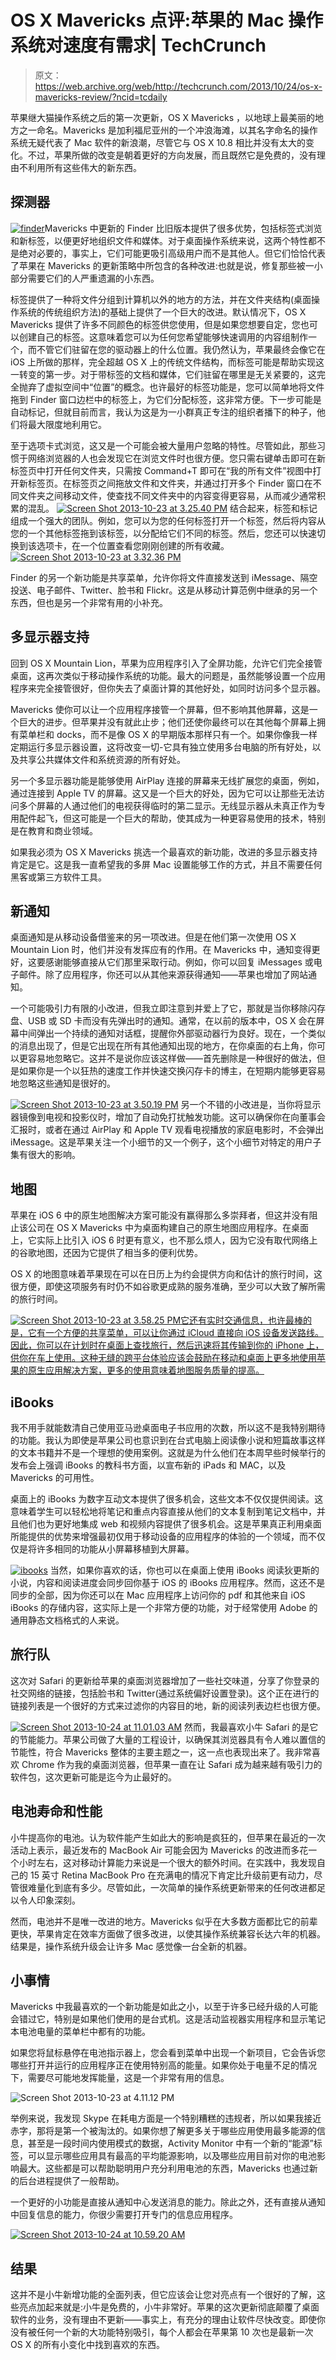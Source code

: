 # OS X Mavericks 点评:苹果的 Mac 操作系统对速度有需求| TechCrunch

> 原文：<https://web.archive.org/web/http://techcrunch.com/2013/10/24/os-x-mavericks-review/?ncid=tcdaily>

苹果继大猫操作系统之后的第一次更新，OS X Mavericks ，以地球上最美丽的地方之一命名。Mavericks 是加利福尼亚州的一个冲浪海滩，以其名字命名的操作系统无疑代表了 Mac 软件的新浪潮，尽管它与 OS X 10.8 相比并没有太大的变化。不过，苹果所做的改变是朝着更好的方向发展，而且既然它是免费的，没有理由不利用所有这些伟大的新东西。

## 探测器

[![finder](img/0389958f7833f4389b74a2a0ccbb53ba.png)](https://web.archive.org/web/20230326074809/https://techcrunch.com/wp-content/uploads/2013/10/finder1.gif)Mavericks 中更新的 Finder 比旧版本提供了很多优势，包括标签式浏览和新标签，以便更好地组织文件和媒体。对于桌面操作系统来说，这两个特性都不是绝对必要的，事实上，它们可能更吸引高级用户而不是其他人。但它们恰恰代表了苹果在 Mavericks 的更新策略中所包含的各种改进:也就是说，修复那些被一小部分需要它们的人严重遗漏的小东西。

标签提供了一种将文件分组到计算机以外的地方的方法，并在文件夹结构(桌面操作系统的传统组织方法)的基础上提供了一个巨大的改进。默认情况下，OS X Mavericks 提供了许多不同颜色的标签供您使用，但是如果您想要自定，您也可以创建自己的标签。这意味着您可以为任何您希望能够快速调用的内容组制作一个，而不管它们驻留在您的驱动器上的什么位置。我仍然认为，苹果最终会像它在 iOS 上所做的那样，完全超越 OS X 上的传统文件结构，而标签可能是帮助实现这一转变的第一步。对于带标签的文档和媒体，它们驻留在哪里是无关紧要的，这完全抛弃了虚拟空间中“位置”的概念。也许最好的标签功能是，您可以简单地将文件拖到 Finder 窗口边栏中的标签上，为它们分配标签，这非常方便。下一步可能是自动标记，但就目前而言，我认为这是为一小群真正专注的组织者播下的种子，他们将最大限度地利用它。

至于选项卡式浏览，这又是一个可能会被大量用户忽略的特性。尽管如此，那些习惯于网络浏览器的人也会发现它在浏览文件时也很方便。您只需右键单击即可在新标签页中打开任何文件夹，只需按 Command+T 即可在“我的所有文件”视图中打开新标签页。在标签页之间拖放文件和文件夹，并通过打开多个 Finder 窗口在不同文件夹之间移动文件，使查找不同文件夹中的内容变得更容易，从而减少通常积累的混乱。
[![Screen Shot 2013-10-23 at 3.25.40 PM](img/037c5f61378d5b77b8531a1fb5d90457.png)](https://web.archive.org/web/20230326074809/https://techcrunch.com/wp-content/uploads/2013/10/screen-shot-2013-10-23-at-3-25-40-pm.png) 结合起来，标签和标记组成一个强大的团队。例如，您可以为您的任何标签打开一个标签，然后将内容从您的一个其他标签拖到该标签，以分配给它们不同的标签。然后，您还可以快速切换到该选项卡，在一个位置查看您刚刚创建的所有收藏。
[![Screen Shot 2013-10-23 at 3.32.36 PM](img/cad2a8cad043e171af4430c10e74c353.png)](https://web.archive.org/web/20230326074809/https://techcrunch.com/wp-content/uploads/2013/10/screen-shot-2013-10-23-at-3-32-36-pm.png)

Finder 的另一个新功能是共享菜单，允许你将文件直接发送到 iMessage、隔空投送、电子邮件、Twitter、脸书和 Flickr。这是从移动计算范例中继承的另一个东西，但也是另一个非常有用的小补充。

## 多显示器支持

回到 OS X Mountain Lion，苹果为应用程序引入了全屏功能，允许它们完全接管桌面，这再次类似于移动操作系统的功能。最大的问题是，虽然能够设置一个应用程序来完全接管很好，但你失去了桌面计算的其他好处，如同时访问多个显示器。

Mavericks 使你可以让一个应用程序接管一个屏幕，但不影响其他屏幕，这是一个巨大的进步。但苹果并没有就此止步；他们还使你最终可以在其他每个屏幕上拥有菜单栏和 docks，而不是像 OS X 的早期版本那样只有一个。如果你像我一样定期运行多显示器设置，这将改变一切-它具有独立使用多台电脑的所有好处，以及共享公共媒体文件和系统资源的所有好处。

另一个多显示器功能是能够使用 AirPlay 连接的屏幕来无线扩展您的桌面，例如，通过连接到 Apple TV 的屏幕。这又是一个巨大的好处，因为它可以让那些无法访问多个屏幕的人通过他们的电视获得临时的第二显示。无线显示器从未真正作为专用配件起飞，但这可能是一个巨大的帮助，使其成为一种更容易使用的技术，特别是在教育和商业领域。

如果我必须为 OS X Mavericks 挑选一个最喜欢的新功能，改进的多显示器支持肯定是它。这是我一直希望我的多屏 Mac 设置能够工作的方式，并且不需要任何黑客或第三方软件工具。

## 新通知

桌面通知是从移动设备借鉴来的另一项改进。但是在他们第一次使用 OS X Mountain Lion 时，他们并没有发挥应有的作用。在 Mavericks 中，通知变得更好，这要感谢能够直接从它们那里采取行动。例如，你可以回复 iMessages 或电子邮件。除了应用程序，你还可以从其他来源获得通知——苹果也增加了网站通知。

一个可能吸引力有限的小改进，但我立即注意到并爱上了它，那就是当你移除闪存盘、USB 或 SD 卡而没有先弹出时的通知。通常，在以前的版本中，OS X 会在屏幕中间弹出一个持续的通知对话框，提醒你外部驱动器行为良好。现在，一个类似的消息出现了，但是它出现在所有其他通知出现的地方，在你桌面的右上角，你可以更容易地忽略它。这并不是说你应该这样做——首先删除是一种很好的做法，但是如果你是一个以狂热的速度工作并快速交换闪存卡的博主，在短期内能够更容易地忽略这些通知是很好的。

[![Screen Shot 2013-10-23 at 3.50.19 PM](img/c384647f92026729ae821623dc05d3ad.png)](https://web.archive.org/web/20230326074809/https://techcrunch.com/wp-content/uploads/2013/10/screen-shot-2013-10-23-at-3-50-19-pm.png) 另一个不错的小改进是，当你将显示器镜像到电视和投影仪时，增加了自动免打扰触发功能。这可以确保你在向董事会汇报时，或者在通过 AirPlay 和 Apple TV 观看电视播放的家庭电影时，不会弹出 iMessage。这是苹果关注一个小细节的又一个例子，这个小细节对特定的用户子集有很大的影响。

## 地图

苹果在 iOS 6 中的原生地图解决方案可能没有赢得那么多崇拜者，但这并没有阻止该公司在 OS X Mavericks 中为桌面构建自己的原生地图应用程序。在桌面上，它实际上比引入 iOS 6 时更有意义，也不那么烦人，因为它没有取代网络上的谷歌地图，还因为它提供了相当多的便利优势。

OS X 的地图意味着苹果现在可以在日历上为约会提供方向和估计的旅行时间，这很方便，即使这项服务有时仍不如谷歌更成熟的服务准确，至少可以大致了解所需的旅行时间。

[![Screen Shot 2013-10-23 at 3.58.25 PM](img/84c08850265f900d33953f2322feb90d.png)它还有实时交通信息，也许最棒的是，它有一个方便的共享菜单，可以让你通过 iCloud 直接向 iOS 设备发送路线。因此，你可以在计划时在桌面上查找旅行，然后迅速将其传输到你的 iPhone 上，供你在车上使用。这种无缝的跨平台体验应该会鼓励在移动和桌面上更多地使用苹果的原生应用解决方案，更多的使用意味着地图服务质量的提高。](https://web.archive.org/web/20230326074809/https://techcrunch.com/wp-content/uploads/2013/10/screen-shot-2013-10-23-at-3-58-25-pm.png)

## iBooks

我不用手就能数清自己使用亚马逊桌面电子书应用的次数，所以这不是我特别期待的功能。我认为即使是苹果公司也意识到在台式电脑上阅读像小说和短篇故事这样的文本书籍并不是一个理想的使用案例。这就是为什么他们在本周早些时候举行的发布会上强调 iBooks 的教科书方面，以宣布新的 iPads 和 MAC，以及 Mavericks 的可用性。

桌面上的 iBooks 为数字互动文本提供了很多机会，这些文本不仅仅提供阅读。这意味着学生可以轻松地将笔记和重点内容直接从他们的文本复制到笔记文档中，并且他们也为更好地集成 web 和视频内容提供了很多机会。这是苹果真正利用桌面所能提供的优势来增强最初仅用于移动设备的应用程序的体验的一个领域，而不仅仅是将许多相同的功能从小屏幕移植到大屏幕。

[![ibooks](img/c622edc37ef78bae9ac50836688faa17.png)](https://web.archive.org/web/20230326074809/https://techcrunch.com/wp-content/uploads/2013/10/ibooks.gif) 当然，如果你喜欢的话，你也可以在桌面上使用 iBooks 阅读狄更斯的小说，内容和阅读进度会同步回你基于 iOS 的 iBooks 应用程序。然而，这还不是同步的全部，因为你还可以在 Mac 应用程序上访问你的 pdf 和其他来自 iOS iBooks 的存储内容，这实际上是一个非常方便的功能，对于经常使用 Adobe 的通用静态文档格式的人来说。

## 旅行队

这次对 Safari 的更新给苹果的桌面浏览器增加了一些社交味道，分享了你登录的社交网络的链接，包括脸书和 Twitter(通过系统偏好设置登录)。这个正在进行的链接列表是一个很好的方式来过滤你的内容目的地，新的阅读列表边栏也很方便。

[![Screen Shot 2013-10-24 at 11.01.03 AM](img/136a96a0c8399dcbc80d7ec94924905b.png)](https://web.archive.org/web/20230326074809/https://techcrunch.com/wp-content/uploads/2013/10/screen-shot-2013-10-24-at-11-01-03-am.png) 然而，我最喜欢小牛 Safari 的是它的节能能力。苹果公司做了大量的工程设计，以确保其浏览器具有令人难以置信的节能性，符合 Mavericks 整体的主要主题之一，这一点也表现出来了。我非常喜欢 Chrome 作为我的桌面浏览器，但苹果一直在让 Safari 成为越来越有吸引力的软件包，这次更新可能是迄今为止最好的。

## 电池寿命和性能

小牛提高你的电池。认为软件能产生如此大的影响是疯狂的，但苹果在最近的一次活动上表示，最近发布的 MacBook Air 可能会因为 Mavericks 的改进而多花一个小时左右，这对移动计算能力来说是一个很大的额外时间。在实践中，我发现自己的 15 英寸 Retina MacBook Pro 在充满电的情况下肯定比升级前更有动力，尽管很难量化到底有多少。尽管如此，一次简单的操作系统更新带来的任何改进都足以令人印象深刻。

然而，电池并不是唯一改进的地方。Mavericks 似乎在大多数方面都比它的前辈更快，苹果肯定在效率方面做了很多改进，以使其操作系统兼容长达六年的机器。结果是，操作系统升级会让许多 Mac 感觉像一台全新的机器。

## 小事情

Mavericks 中我最喜欢的一个新功能是如此之小，以至于许多已经升级的人可能会错过它，特别是如果他们使用的是台式机。这是活动监视器实用程序和显示笔记本电池电量的菜单栏中都有的功能。

如果您将鼠标悬停在电池指示器上，您会看到菜单中出现一个新项目，它会告诉您哪些打开并运行的应用程序正在使用特别高的能量。如果你处于电量不足的情况下，需要尽可能地发挥能量，这是一个非常有用的信息。

![Screen Shot 2013-10-23 at 4.11.12 PM](img/25d883e7be0c8e4eaaf9b0221a553aec.png)

举例来说，我发现 Skype 在耗电方面是一个特别糟糕的违规者，所以如果我接近赤字，那将是第一个被淘汰的。如果你想了解更多关于哪些应用使用最多能源的信息，甚至是一段时间内使用模式的数据，Activity Monitor 中有一个新的“能源”标签，可以显示哪些应用具有最高的平均能源影响，以及哪些应用目前对你的电池影响最大。这些都是可以帮助聪明用户充分利用电池的东西，Mavericks 也通过新的后台进程提供了一般帮助。

一个更好的小功能是直接从通知中心发送消息的能力。除此之外，还有直接从通知中回复信息的能力，你很少需要打开专门的信息应用程序。

[![Screen Shot 2013-10-24 at 10.59.20 AM](img/54a814da399873064828c64ce03684ab.png)](https://web.archive.org/web/20230326074809/https://techcrunch.com/wp-content/uploads/2013/10/screen-shot-2013-10-24-at-10-59-20-am.png)

## 结果

这并不是小牛新增功能的全面列表，但它应该会让您对亮点有一个很好的了解，这些亮点加起来就是:小牛是免费的，小牛非常好。苹果的这次更新彻底颠覆了桌面软件的业务，没有理由不更新——事实上，有充分的理由让软件尽快改变。即使你没有被任何一个新的大功能特别吸引，每个人都会在苹果第 10 次也是最新一次 OS X 的所有小变化中找到喜欢的东西。